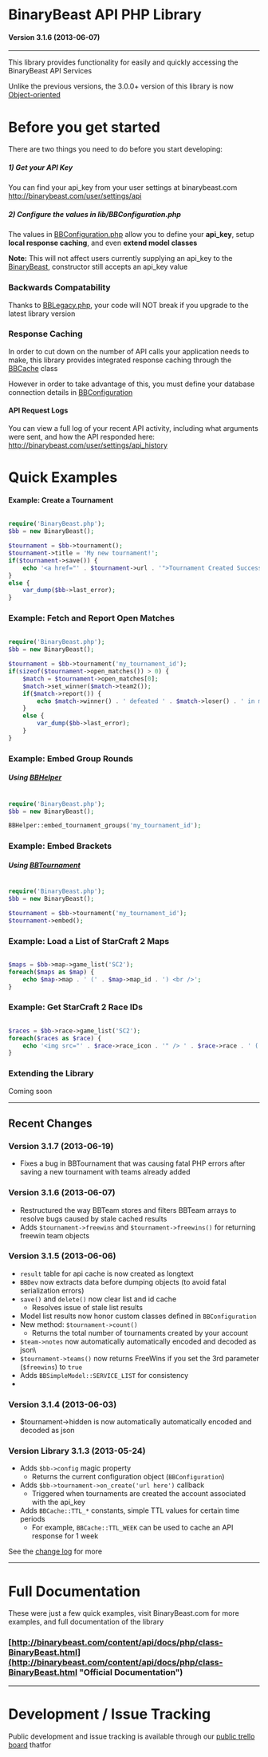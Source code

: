 # BinaryBeast API PHP Library
#### Version 3.1.6 (2013-06-07)

----------



This library provides functionality for easily and quickly accessing the BinaryBeast API Services

Unlike the previous versions, the 3.0.0+ version of this library is now [Object-oriented](http://en.wikipedia.org/wiki/Object_oriented)


# Before you get started #

There are two things you need to do before you start developing:


##### 1) Get your API Key

You can find your api_key from your user settings at binarybeast.com <http://binarybeast.com/user/settings/api>


##### 2) Configure the values in lib/BBConfiguration.php

The values in [BBConfiguration.php](lib/BBConfiguration.php) allow you to define your **api_key**, setup **local response caching**, and even **extend model classes**

**Note:** This will not affect users currently supplying an api\_key to the [BinaryBeast](BinaryBeast.php), constructor still accepts an api_key value


### Backwards Compatability

Thanks to [BBLegacy.php](lib/BBLegacy.php), your code will NOT break if you upgrade to the latest library version


### Response Caching

In order to cut down on the number of API calls your application needs to make, this library provides integrated response caching through the [BBCache](lib/BBCache.php) class

However in order to take advantage of this, you must define your database connection details in [BBConfiguration](lib/BBConfiguration.php)


#### API Request Logs

You can view a full log of your recent API activity, including what arguments were sent, and how the API responded here: <http://binarybeast.com/user/settings/api_history>

# Quick Examples #


#### Example: Create a Tournament ####

```php

require('BinaryBeast.php');
$bb = new BinaryBeast();

$tournament = $bb->tournament();
$tournament->title = 'My new tournament!';
if($tournament->save()) {
	echo '<a href="' . $tournament->url . '">Tournament Created Successfully!</a>';
}
else {
	var_dump($bb->last_error);
}
```

### Example: Fetch and Report Open Matches

```php
	
require('BinaryBeast.php');
$bb = new BinaryBeast();

$tournament = $bb->tournament('my_tournament_id');
if(sizeof($tournament->open_matches()) > 0) {
	$match = $tournament->open_matches[0];
	$match->set_winner($match->team2());
	if($match->report()) {
		echo $match->winner() . ' defeated ' . $match->loser() . ' in match ' . $match->id;
	}
	else {
		var_dump($bb->last_error);
	}
}
```


### Example: Embed Group Rounds
##### Using [BBHelper](lib/BBHelper.php)

```php

require('BinaryBeast.php');
$bb = new BinaryBeast();

BBHelper::embed_tournament_groups('my_tournament_id');

```

### Example: Embed Brackets
##### Using [BBTournament](lib/BBTournament.php)


```php

require('BinaryBeast.php');
$bb = new BinaryBeast();

$tournament = $bb->tournament('my_tournament_id');
$tournament->embed();

```


### Example: Load a List of StarCraft 2 Maps

```php

$maps = $bb->map->game_list('SC2');
foreach($maps as $map) {
    echo $map->map . ' (' . $map->map_id . ') <br />';
}

```


### Example: Get StarCraft 2 Race IDs

```php

$races = $bb->race->game_list('SC2');
foreach($races as $race) {
   	echo '<img src="' . $race->race_icon . '" /> ' . $race->race . ' (' . $race->race_id . ') <br />';
}

```


### Extending the Library

Coming soon


----------


## Recent Changes

### Version 3.1.7 (2013-06-19)
* Fixes a bug in BBTournament that was causing fatal PHP errors after saving a new tournament with teams already added


### Version 3.1.6 (2013-06-07)
* Restructured the way BBTeam stores and filters BBTeam arrays to resolve bugs caused by stale cached results
* Adds `$tournament->freewins` and `$tournament->freewins()` for returning freewin team objects

### Version 3.1.5 (2013-06-06)
* `result` table for api cache is now created as longtext
* `BBDev` now extracts data before dumping objects (to avoid fatal serialization errors)
* `save()` and `delete()` now clear list and id cache
	* Resolves issue of stale list results
* Model list results now honor custom classes defined in `BBConfiguration`
* New method: `$tournament->count()`
	* Returns the total number of tournaments created by your account
* `$team->notes` now automatically automatically encoded and decoded as json\
*  `$tournament->teams()` now returns FreeWins if you set the 3rd parameter (`$freewins`) to `true`
*  Adds `BBSimpleModel::SERVICE_LIST` for consistency
*  

### Version 3.1.4 (2013-06-03)
* $tournament->hidden is now automatically automatically encoded and decoded as json


### Version Library 3.1.3 (2013-05-24)
* Adds `$bb->config` magic property
	* Returns the current configuration object (`BBConfiguration`)
* Adds `$bb->tournament->on_create('url here')` callback
	* Triggered when tournaments are created the account associated with the api_key
* Adds `BBCache::TTL_*` constants, simple TTL values for certain time periods
	* For example, `BBCache::TTL_WEEK` can be used to cache an API response for 1 week


See the [change log](CHANGELOG.md) for more

----------

# Full Documentation #

These were just a few quick examples, visit BinaryBeast.com for more examples, and full documentation of the library

### [http://binarybeast.com/content/api/docs/php/class-BinaryBeast.html](http://binarybeast.com/content/api/docs/php/class-BinaryBeast.html "Official Documentation")


----------


# Development / Issue Tracking #

Public development and issue tracking is available through our [public trello board](https://trello.com/board/public-development-board/516c69726403c70869000735) thatfor 
